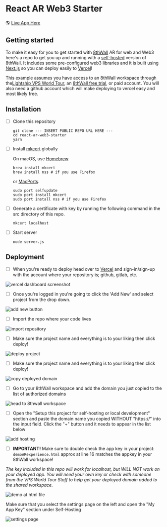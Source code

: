 # React AR Web3 Starter

:earth_americas: [Live App Here](https://react-ar-web3-starter.vercel.app/)

## Getting started

To make it easy for you to get started with [8thWall](https://www.8thwall.com/) AR for web and Web3 here's a repo to get you up and running with a [self-hosted](https://www.8thwall.com/docs/web/#self-hosted-domains) version of 8thWall. It includes some pre-configured web3 libraries and it is built using [Next.js](https://nextjs.org/) so you can deploy easily to [Vercel](https://vercel.com/)!

This example assumes you have access to an 8thWall workspace through the[Lightship VPS World Tour](https://lightship.dev/blog/announcing-lightship-vps-world-tour/), an [8thWall free trial](https://www.8thwall.com/start-your-free-trial), or paid account. You will also need a github account which will make deploying to vercel easy and most likely free.

## Installation

- [ ] Clone this repository

  ```
  git clone --- INSERT PUBLIC REPO URL HERE ---
  cd react-ar-web3-starter
  yarn
  ```

- [ ] Install [mkcert](https://github.com/FiloSottile/mkcert) globally

  On macOS, use [Homebrew](https://brew.sh/)

  ```
  brew install mkcert
  brew install nss # if you use Firefox
  ```

  or [MacPorts](https://www.macports.org/).

  ```
  sudo port selfupdate
  sudo port install mkcert
  sudo port install nss # if you use Firefox
  ```

- [ ] Generate a certificate with key by running the following command in the src directory of this repo.

  ```
  mkcert localhost
  ```

- [ ] Start server
  ```
  node server.js
  ```

## Deployment

- [ ] When you're ready to deploy head over to [Vercel](https://vercel.com/dashboard) and sign-in/sign-up with the account where your repository is; github, gitlab, etc.

![vercel dashboard screenshot](./public/vercel-signin.png)

- [ ] Once you're logged in you're going to click the 'Add New' and select project from the drop down.

![add new button](./public/add-repository.png)

- [ ] Import the repo where your code lives

![import repository](./public/import-repo.png)

- [ ] Make sure the project name and everything is to your liking then click deploy!

![deploy project](./public/deploy-proj.png)

- [ ] Make sure the project name and everything is to your liking then click deploy!

![copy deployed domain](./public/copy-domain.png)

- [ ] Go to your 8thWall workspace and add the domain you just copied to the list of authorized domains

![head to 8thwall workspace](./public/head-to-8thwall-workspace.png)

- [ ] Open the "Setup this project for self-hosting or local development" section and paste the domain name you copied WITHOUT "https://" into the input field. Click the "+" button and it needs to appear in the list below

![add hosting](./public/add-hosting.png)

- [ ] **IMPORTANT!** Make sure to double check the app key in your project: `demoARexperience.html` approx at line 16 matches the appkey in your 8thWall workspace!

_The key included in this repo will work for localhost, but WILL NOT work on your deployed app. You will need your own key or check with someone from the VPS World Tour Staff to help get your deployed domain added to the shared workspace._

![demo at html file](./public/demo-ar-html.png)

Make sure that you select the settings page on the left and open the "My App Key" section under Self-Hosting

![settings page](./public/settings-page.png)
